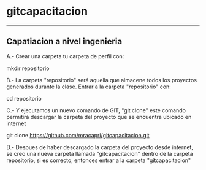 gitcapacitacion
===============


-------------------------------
Capatiacion a nivel ingenieria
---------------------------------

A.- Crear una carpeta tu carpeta de perfil con:

mkdir repositorio

B.- La carpeta "repositorio" será aquella que almacene todos los proyectos generados durante la clase.
Entrar a la carpeta "repositorio" con:

cd repositorio

C.- Y ejecutamos un nuevo comando de GIT, "git clone" este comando permitirá descargar
la carpeta del proyecto que se encuentra ubicado en internet

git clone https://github.com/mracapri/gitcapacitacion.git

D.- Despues de haber descargado la carpeta del proyecto desde internet, se creo una nueva carpeta
llamada "gitcapacitacion" dentro de la carpeta repositorio, si es correcto, entonces entrar a 
la carpeta "gitcapacitacion"


